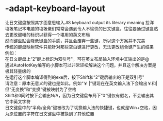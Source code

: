 # -adapt-keyboard-layout
让日文键盘按照其字面意思输入JIS keyboard output its literary meaning
捡洋垃圾笔记本电脑的垃圾佬们常常会遇到令人不愉快的日文键盘，往往要通过键盘贴去更改键帽的标识以获得一个堪用的英文布局  
然而键盘贴会降低键盘的手感，并且会废弃一些键，所以这个方案并不完美  
传统的键盘映射软件只能针对那些空白键进行更改，无法更改组合键产生的结果  
例如：  
   在日文键盘上“2”键上标识为双引号"，可在英文布局输入环境中其输出的是@  
通过AutoHotKey编写的小脚本可以非常轻松解决这个问题，并且这个解决方案是极其轻量级的  
在运行这个脚本编译得到的exe后，按下Shift和“2”键后输出的正是双引号"  
请注意：原本无意义的键也是如此，例如“￥ |”键现在在英文输入法下会输出￥和|  
        但“无变换”和“变换”键被映射为了空格  
        Shift和0同时按下会输出N/A，因为日文键盘布局下“0”键仅有假名，不会输出其它中英文字符  
        日文键盘中的“半角/全角”键被改为了切换输入法的快捷键，也就是Win+空格，因为原位置的字符在日文键盘中被换到了其他位置  
